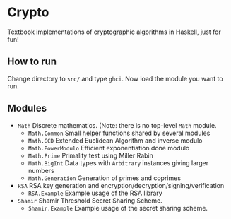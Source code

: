 
# Crypto

Textbook implementations of cryptographic algorithms in Haskell, just for fun!

## How to run

Change directory to `src/` and type `ghci`. Now load the module you want to run.

## Modules

- `Math` Discrete mathematics. (Note: there is no top-level `Math` module.
    - `Math.Common` Small helper functions shared by several modules
    - `Math.GCD` Extended Euclidean Algorithm and inverse modulo
    - `Math.PowerModulo` Efficient exponentiation done modulo
    - `Math.Prime` Primality test using Miller Rabin
    - `Math.BigInt` Data types with `Arbitrary` instances giving larger numbers
    - `Math.Generation` Generation of primes and coprimes
- `RSA` RSA key generation and encryption/decryption/signing/verification
  - `RSA.Example` Example usage of the RSA library
- `Shamir` Shamir Threshold Secret Sharing Scheme.
  - `Shamir.Example` Example usage of the secret sharing scheme.
